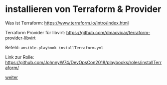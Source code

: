 installieren von Terraform & Provider
=

Was ist Terraform: https://www.terraform.io/intro/index.html

Terraform Provider für libvirt: https://github.com/dmacvicar/terraform-provider-libvirt

Befehl: ```ansible-playbook installTerraform.yml```

Link zur Rolle:
https://github.com/JohnnyW74/DevOpsCon2018/playbooks/roles/installTerraform/

[weiter](https://github.com/JohnnyW74/DevOpsCon2018/blob/master/doc/07-create-single-node.md)